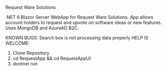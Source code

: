 Request Ware Solutions

.NET 6 Blazor Server WebApp for Request Ware Solutions. App allows account holders to request and upvote on software ideas or new features. Uses MongoDB and AzureAD B2C.

KNOWN BUGS: Search box is not processing data properly
HELP IS WELCOME:

1. Clone Repository
2. cd RequestApp && cd RequestAppUI
3. dontnet run





